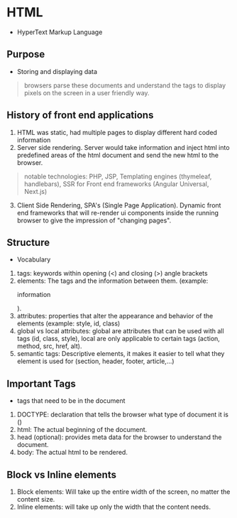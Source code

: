 # HTML
 - HyperText Markup Language

## Purpose
 - Storing and displaying data
 > browsers parse these documents and understand the tags to display pixels on the screen in a user friendly way.

## History of front end applications
1. HTML was static, had multiple pages to display different hard coded information
2. Server side rendering. Server would take information and inject html into predefined areas of the html document and send the new html to the browser.
> notable technologies: PHP, JSP, Templating engines (thymeleaf, handlebars), SSR for Front end frameworks (Angular Universal, Next.js)
3. Client Side Rendering, SPA's (Single Page Application). Dynamic front end frameworks that will re-render ui components inside the running browser to give the impression of "changing pages".

## Structure
 - Vocabulary
 1. tags: keywords within opening (<) and closing (>) angle brackets
 2. elements: The tags and the information between them. (example: <p> information </p>).
 3. attributes: properties that alter the appearance and behavior of the elements (example: style, id, class)
 4. global vs local attributes: global are attributes that can be used with all tags (id, class, style), local are only applicable to certain tags (action, method, src, href, alt).
 5. semantic tags: Descriptive elements, it makes it easier to tell what they element is used for (section, header, footer, article,...)

## Important Tags
 - tags that need to be in the document
 1. DOCTYPE: declaration that tells the browser what type of document it is (<!DOCTYPE html>)
 2. html: The actual beginning of the document.
 2. head (optional): provides meta data for the browser to understand the document.
 3. body: The actual html to be rendered.

## Block vs Inline elements
 1. Block elements: Will take up the entire width of the screen, no matter the content size.
 2. Inline elements: will take up only the width that the content needs.